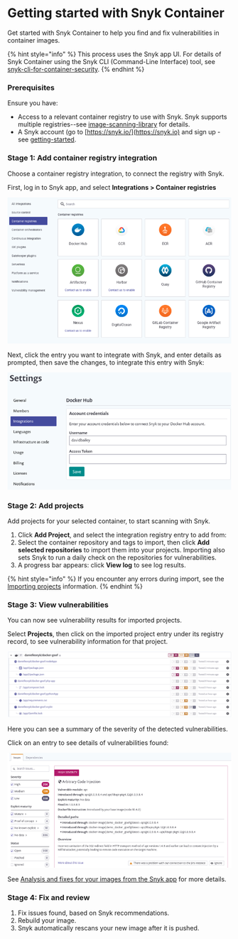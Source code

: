 # Getting started with Snyk Container

Get started with Snyk Container to help you find and fix vulnerabilities in container images.

{% hint style="info" %}
This process uses the Snyk app UI. For details of Snyk Container using the Snyk CLI (Command-Line Interface) tool, see [snyk-cli-for-container-security](snyk-cli-for-container-security/ "mention").
{% endhint %}

### Prerequisites

Ensure you have:

* Access to a relevant container registry to use with Snyk. Snyk supports multiple registries--see [image-scanning-library](image-scanning-library/ "mention") for details.
* A Snyk account (go to [https://snyk.io/](https://snyk.io) and sign up - see [getting-started](../../getting-started/ "mention").

### Stage 1: Add container registry integration

Choose a container registry integration, to connect the registry with Snyk.

First, log in to Snyk app, and select **Integrations > Container registries**

![](../../.gitbook/assets/container-registry-integrations.png)

Next, click the entry you want to integrate with Snyk, and enter details as prompted, then save the changes, to integrate this entry with Snyk:

![](../../.gitbook/assets/container-account-credentials.png)

### Stage 2: Add projects

Add projects for your selected container, to start scanning with Snyk.

1. Click **Add Project**, and select the integration registry entry to add from:
2. Select the container repository and tags to import, then click **Add selected repositories** to import them into your projects. Importing also sets Snyk to run a daily check on the repositories for vulnerabilities.
3. A progress bar appears: click **View log** to see log results.

{% hint style="info" %}
If you encounter any errors during import, see the [Importing projects](https://support.snyk.io/hc/en-us/sections/360000923478-Importing-projects) information.
{% endhint %}

### Stage 3: View vulnerabilities

You can now see vulnerability results for imported projects.

Select **Projects**, then click on the imported project entry under its registry record, to see vulnerability information for that project.

![](<../../.gitbook/assets/mceclip2 (1) (1) (1) (3) (3) (4) (6) (1) (1) (1) (23).png>)

Here you can see a summary of the severity of the detected vulnerabilities.

Click on an entry to see details of vulnerabilities found:

![image5.png](../../.gitbook/assets/image5-1-.png)

See [Analysis and fixes for your images from the Snyk app](https://docs.snyk.io/snyk-container/getting-around-the-snyk-container-ui/analysis-and-remediation-for-your-images-from-the-snyk-app) for more details.

### Stage 4: Fix and review

1. Fix issues found, based on Snyk recommendations.
2. Rebuild your image.
3. Snyk automatically rescans your new image after it is pushed.

